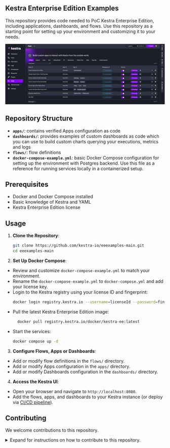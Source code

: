 ## Kestra Enterprise Edition Examples

This repository provides code needed to PoC Kestra Enterprise Edition, including applications, dashboards, and flows. Use this repository as a starting point for setting up your environment and customizing it to your needs.

![apps](img/apps.png)

## Repository Structure
- **`apps/`**: contains verified Apps configuration as code
- **`dashboards/`**: provides examples of custom dashboards as code which you can use to build custom charts querying your executions, metrics and logs
- **`flows/`**: flow definitions
- **`docker-compose-example.yml`**: basic Docker Compose configuration for setting up the environment with Postgres backend. Use this file as a reference for running services locally in a containerized setup.

## Prerequisites

- Docker and Docker Compose installed
- Basic knowledge of Kestra and YAML 
- Kestra Enterprise Edition license

## Usage

1. **Clone the Repository**:
   ```bash
   git clone https://github.com/kestra-io/eeexamples-main.git
   cd eeexamples-main
   ```

2. **Set Up Docker Compose**:
- Review and customize `docker-compose-example.yml` to match your environment.
- Rename the `docker-compose-example.yml` to `docker-compose.yml` and add your license key.
- Login to the Kestra registry using your license ID and fingerprint:
  ```bash
  docker login registry.kestra.io --username=licenseId --password=fingerprint
  ```
- Pull the latest Kestra Enterprise Edition image:
  ```bash
    docker pull registry.kestra.io/docker/kestra-ee:latest
    ```
- Start the services:
   ```bash
   docker compose up -d
   ```

3. **Configure Flows, Apps or Dashboards**:
- Add or modify flow definitions in the `flows/` directory.
- Add or modify Apps configuration in the `apps/` directory.
- Add or modify Dashboards configuration in the `dashboards/` directory.

4. **Access the Kestra UI**:
- Open your browser and navigate to `http://localhost:8080`.
- Add the flows, apps, and dashboards to your Kestra instance (or deploy via [CI/CD pipeline](https://kestra.io/docs/version-control-cicd/cicd)).

## Contributing

We welcome contributions to this repository. 

<details>
<summary>Expand for instructions on how to contribute to this repository.</summary>

1. Fork the repository.
2. Create a feature branch:
   ```bash
   git checkout -b feature/<feature-name>
   ```
3. Commit your changes:
   ```bash
   git commit -m "Add <feature-name>"
   ```
4. Push to the branch:
   ```bash
   git push origin feature/<feature-name>
   ```
5. Open a Pull Request.

</details>